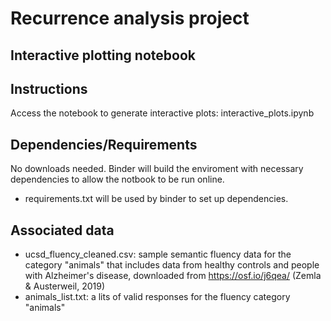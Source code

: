 # Recurrence analysis project 
## Interactive plotting notebook


## Instructions 
Access the notebook to generate interactive plots: interactive_plots.ipynb

## Dependencies/Requirements
No downloads needed. Binder will build the enviroment with necessary dependencies to allow the notbook to be run online.
- requirements.txt will be used by binder to set up dependencies.

## Associated data
- ucsd_fluency_cleaned.csv: sample semantic fluency data for the category "animals" that includes data from healthy controls and people with Alzheimer's disease, downloaded from https://osf.io/j6qea/ (Zemla & Austerweil, 2019)
- animals_list.txt: a lits of valid responses for the fluency category "animals"

